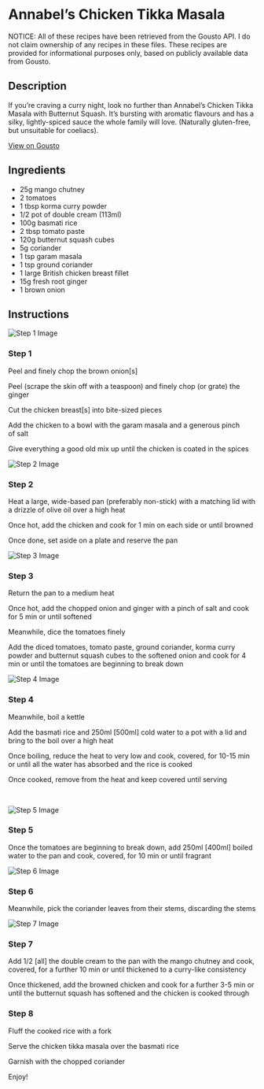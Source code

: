 # Annabel’s Chicken Tikka Masala

NOTICE: All of these recipes have been retrieved from the Gousto API. I do not claim ownership of any recipes in these files. These recipes are provided for informational purposes only, based on publicly available data from Gousto.

## Description

If you’re craving a curry night, look no further than Annabel’s Chicken Tikka Masala with Butternut Squash. It’s bursting with aromatic flavours and has a silky, lightly-spiced sauce the whole family will love. (Naturally gluten-free, but unsuitable for coeliacs).

[View on Gousto](https://www.gousto.co.uk/recipes/cookbook/annabels-chicken-tikka-masala)

## Ingredients

- 25g mango chutney
- 2 tomatoes
- 1 tbsp korma curry powder
- 1/2 pot of double cream (113ml)
- 100g basmati rice
- 2 tbsp tomato paste
- 120g butternut squash cubes
- 5g coriander
- 1 tsp garam masala
- 1 tsp ground coriander
- 1 large British chicken breast fillet
- 15g fresh root ginger
- 1 brown onion

## Instructions

![Step 1 Image](https://production-media.gousto.co.uk/cms/recipe-step-image/1138.-step-1-x200.jpg)

### Step 1

Peel and finely chop the brown&nbsp;onion<span class="text-danger">[s]</span>


Peel (scrape the skin off with a teaspoon) and finely chop (or grate) the ginger


Cut the chicken breast<span class="text-danger">[s]</span> into bite-sized pieces


Add the&nbsp;chicken&nbsp;to a bowl with the&nbsp;garam masala&nbsp;and a generous pinch of&nbsp;salt


Give everything a good old mix up until the&nbsp;chicken&nbsp;is coated in the&nbsp;spices

![Step 2 Image](https://production-media.gousto.co.uk/cms/recipe-step-image/1138.-step-2-x200.jpg)

### Step 2

Heat a large, wide-based pan (preferably non-stick) with a matching lid with a drizzle of olive oil over a high heat&nbsp;


Once hot, add the chicken and cook for 1 min on each side or until browned


Once done, set aside on a plate and reserve the pan

![Step 3 Image](https://production-media.gousto.co.uk/cms/recipe-step-image/1138.-step-3-x200.jpg)

### Step 3

Return the pan to a medium heat


Once hot, add the chopped onion and ginger&nbsp;with a pinch of salt and cook for 5 min or until softened&nbsp;


Meanwhile, dice the tomatoes finely&nbsp;


Add the diced tomatoes,&nbsp;tomato paste, ground coriander, korma curry powder&nbsp;and butternut squash cubes&nbsp;to the softened onion and cook for 4 min or until the tomatoes are beginning to break down

![Step 4 Image](https://production-media.gousto.co.uk/cms/recipe-step-image/1138.-step-4-x200.jpg)

### Step 4

Meanwhile, boil a kettle


Add the basmati rice and 250ml <span class="text-danger">[500ml]</span> cold water to a pot with a lid and bring to the boil over a high heat


Once boiling, reduce the heat to very low and cook, covered, for 10-15 min or until all the water has absorbed and the rice is cooked


Once cooked, remove from the heat and keep covered until serving&nbsp;


&nbsp;

![Step 5 Image](https://production-media.gousto.co.uk/cms/recipe-step-image/1138.-step-5-x200.jpg)

### Step 5

Once the tomatoes are beginning to break down, add 250ml<span class="text-danger"> [400ml]</span> boiled water&nbsp;to the pan and cook, covered, for 10 min or until fragrant

![Step 6 Image](https://production-media.gousto.co.uk/cms/recipe-step-image/1138.-step-6-x200.jpg)

### Step 6

Meanwhile, pick the coriander&nbsp;leaves from their stems, discarding the stems

![Step 7 Image](https://production-media.gousto.co.uk/cms/recipe-step-image/1138.-step-7-x200.jpg)

### Step 7

Add 1/2 <span class="text-danger">[all]</span> the double cream to the pan with the mango chutney and cook, covered, for a further 10 min or until thickened to a curry-like consistency


Once thickened, add the browned chicken and cook for a further 3-5 min or until the butternut squash has softened and the chicken is cooked through&nbsp;

### Step 8

Fluff the cooked&nbsp;rice with a fork


Serve the chicken tikka masala&nbsp;over the basmati rice


Garnish with the chopped coriander


Enjoy!

